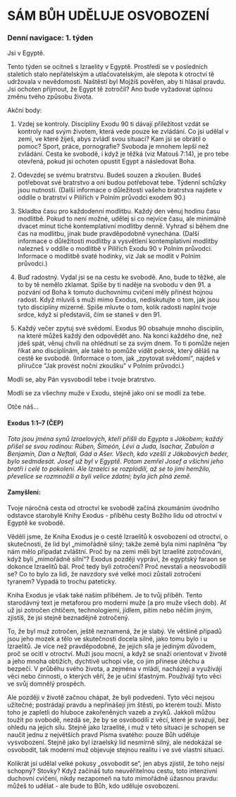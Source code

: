# SÁM BŮH UDĚLUJE OSVOBOZENÍ

### Denní navigace: 1. týden

Jsi v Egyptě.

Tento týden se ocitneš s Izraelity v Egyptě. Prostředí se v posledních staletích stalo nepřátelským a utlačovatelským, ale slepota k otroctví tě udržovala v nevědomosti.  Naštěstí byl Mojžíš pověřen, aby ti hlásal pravdu. Jsi ochoten přijmout, že Egypt tě zotročil? Ano bude vyžadovat úplnou změnu tvého způsobu života.

Akční body:
1. Vzdej se kontroly. Disciplíny Exodu 90 ti dávají příležitost vzdát se kontroly nad svým životem, která vede pouze ke zvládání. Co jsi udělal v zemi, ve které žiješ, abys zvládl svou situaci? Kam jsi se obrátil o pomoc? Sport, práce, pornografie? Svoboda je mnohem lepší než zvládání. Cesta ke svobodě, i když je těžká (viz Matouš 7:14), je pro tebe otevřená, pokud jsi ochoten opustit Egypt a následovat Boha.

2. Odevzdej se svému bratrstvu. Budeš souzen a zkoušen. Budeš potřebovat své bratrstvo a oni budou potřebovat tebe. Týdenní schůzky jsou nutností. (Další informace o důležitosti vašeho bratrstva najdete v oddíle o bratrství v Pilířích v Polním průvodci exodem 90.)

3. Skladba času pro každodenní modlitbu. Každý den věnuj hodinu času modlitbě. Pokud to není možné, udělej si co nejvíce času, ale minimálně dvacet minut tiché kontemplativní modlitby denně. Vyhraď si během dne čas na modlitbu, jinak bude pravděpodobně vynechána. (Další informace o důležitosti modlitby a vysvětlení kontemplativní modlitby nalezneš v oddíle o modlitbě v Pilířích Exodu 90 v Polním průvodci. Informace o  modlitbě svaté hodinky, viz Jak se modlit v Polním průvodci.)

4. Buď radostný. Vydal jsi se na cestu ke svobodě. Ano, bude to těžké, ale to by tě nemělo zklamat.  Spíše by ti naděje na svobodu v den 91. a pozvání od Boha k tomuto duchovnímu cvičení měly přinést hojnou radost. Když mluvíš s muži mimo Exodus, nediskutujte o tom, jak jsou tyto disciplíny mizerné. Spíše mluvte o tom, kolik radosti naplní tvoje srdce, když si představíš, čím se staneš v den 91.

5. Každý večer zpytuj své svědomí. Exodus 90 obsahuje mnoho disciplín, na které můžeš každý den odpovědět ano. Na konci každého dne, než jdeš spát, věnuj chvíli na ohlédnutí se za svým dnem. To ti pomůže nejen říkat ano disciplínám, ale také to pomůže vidět pokrok, který děláš na cestě ke svobodě. (Informace o tom, jak „zpytovat svědomí“, najdeš v příručce "Jak provést noční zkoušku" v Polním průvodci.)

Modli se, aby Pán vysvobodil tebe i tvoje bratrstvo.

Modli se za všechny muže v Exodu, stejně jako oni se modlí za tebe.

Otče náš...

#### Exodus 1:1–7 (ČEP)
*Toto jsou jména synů Izraelových, kteří přišli do Egypta s Jákobem; každý přišel se svou rodinou: Rúben, Šimeón, Lévi a Juda, Isachar, Zabulón a Benjamín, Dan a Neftalí, Gád a Ašer. Všech, kdo vzešli z Jákobových beder, bylo sedmdesát. Josef už byl v Egyptě. Potom zemřel Josef a všichni jeho bratři i celé to pokolení. Ale Izraelci se rozplodili, až se to jimi hemžilo, převelice se rozmnožili a byli velice zdatní; byla jich plná země.*

#### Zamyšlení:
Tvoje náročná cesta od otroctví ke svobodě začíná zkoumáním úvodního odstavce starobylé Knihy Exodus - příběhu cesty Božího lidu od otroctví v Egyptě ke svobodě.

Věděli jsme, že Kniha Exodus je o cestě Izraelitů k osvobození od otroctví, o skutečnosti, že lid byl „mimořádně silný; takže země byla nimi naplněna “by nám mělo připadat zvláštní. Proč by na zemi měli být Izraelité zotročováni, když byli „mimořádně silní“? Exodus později vypráví, že egyptský faraon se dokonce Izraelitů bál. Proč tedy byli zotročeni? Proč nevstali a neosvobodili se? Co to bylo za lidi, že navzdory své velké moci zůstali zotročeni tyranem? Vypadá to trochu pateticky.

Kniha Exodus je však také naším příběhem. Je to tvůj příběh. Tento starodávný text je metaforou pro moderní muže (a pro muže všech dob). Ať už jsi zotročen chtíčem, technologiemi, jídlem, pitím nebo něčím jiným, zjistíš, že jsi stejně beznadějně zotročený.

To, že byl muž zotročen, ještě neznamená, že je slabý. Ve většině případů jsou jeho mozek a tělo ve skutečnosti docela silné, jako tomu bylo i u Izraelitů. Je více než pravděpodobné, že jejich síla je jediným důvodem, proč se ocitl v otroctví. Muži jsou mocní, a když se snaží orientovat v životě a jeho mnoha obtížích, dychtivě uchopí vše, co jim přinese útěchu a bezpečí. V průběhu svého života, a zejména v mládí, nacházejí a využívájí věci nebo činnosti, o kterých věří, že je učiní šťastným. Používájí tyto věci ve svůj domnělý prospěch.

Ale později v životě začnou chápat, že byli podvedeni. Tyto věci nejsou užitečné; postrádají pravdu a nepřinášejí jim štěstí, po kterém touží. Místo toho je zapletli do hluboce zakořeněných vazeb a zvyků. Jakkoli můžou toužit po svobodě, nezdá se, že by se osvobodili z věcí, které je svazují, bez ohledu na jejich sílu. Stejně jako Izraelité, i muž v této situaci je schopen se naučit jednu z největších pravd Písma svatého: pouze Bůh uděluje vysvobození. Stejně jako byl izraelský lid nesmírně silný, ale nedokázal se osvobodit, tak moderní muž objevuje stejnou realitu i ve své vlastní situaci.

Kolikrát jsi udělal velké pokusy „osvobodit se“, jen abys zjistil, že toho nejsi schopný? Stovky? Když začínáš tuto neuvěřitelnou cestu, toto intenzivní duchovní cvičení, nikdy nezapomeň na tuto mimořádně úžasnou pravdu: můžeš to udělat - ale bude to Bůh, kdo uděluje osvobození.
